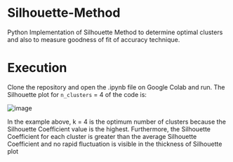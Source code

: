 # Silhouette-Method
Python Implementation of Silhouette Method to determine optimal clusters and also to measure goodness of fit of accuracy technique.

# Execution
Clone the repository and open the .ipynb file on Google Colab and run.
The Silhouette plot for `n_clusters` = 4 of the code is:

![image](https://user-images.githubusercontent.com/68595241/121760802-08293680-cb46-11eb-9c6c-24cb6df2db2e.png)

In the example above, k = 4 is the optimum number of clusters because the Silhouette Coefficient value is the highest.
Furthermore, the Silhouette Coefficient for each cluster is greater than the average Silhouette Coefficient and no rapid fluctuation is visible in the thickness of Silhouette plot 
